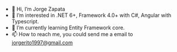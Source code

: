 - 👋 Hi, I’m Jorge Zapata
- 👀 I’m interested in .NET 6+, Framework 4.0+ with C#, Angular with Typescript.
- 🌱 I’m currently learning Entity Framework core.
- 📫 How to reach me, you could send me a email to jorgerito1997@gmail.com

<!---
mzapataj/mzapataj is a ✨ special ✨ repository because its `README.md` (this file) appears on your GitHub profile.
You can click the Preview link to take a look at your changes.
--->
